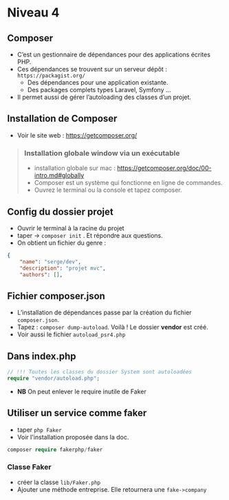 # Niveau 4
## Composer
- C’est un gestionnaire de dépendances pour des applications écrites PHP. 
- Ces dépendances se trouvent sur un serveur dépôt : `https://packagist.org/`
    - Des dépendances pour une application existante.
    - Des packages complets types Laravel, Symfony …
- Il permet aussi de gérer l’autoloading des classes d’un projet. 
## Installation de Composer
- Voir le site web : https://getcomposer.org/
> ### Installation globale window via un exécutable
> - installation globale sur mac : https://getcomposer.org/doc/00-intro.md#globally
> - Composer est un système qui fonctionne en ligne de commandes. 
> - Ouvrez le terminal ou la console et tapez composer. 	
## Config du dossier projet
- Ouvrir le terminal à la racine du projet
- taper → `composer init` . Et répondre aux questions.
- On obtient un fichier du genre :
```json
{
    "name": "serge/dev",
    "description": "projet mvc",
    "authors": [],
```
## Fichier composer.json
- L’installation de dépendances passe par la création du fichier `composer.json`.
- Tapez : `composer dump-autoload`.  Voilà ! Le dossier __vendor__ est créé. 
- Voir aussi le fichier `autoload_psr4.php`

## Dans index.php
```php
// !!! Toutes les classes du dossier System sont autoloadées
require "vendor/autoload.php";
```
- __NB__ On peut enlever le require inutile de Faker
## Utiliser un service comme faker

- taper `php Faker` 
- Voir l'installation proposée dans la doc.
```php
composer require fakerphp/faker
```

### Classe Faker
- créer la classe `lib/Faker.php`
- Ajouter une méthode entreprise. Elle retournera une `fake->company`

